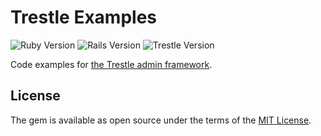 # Trestle Examples

![Ruby Version](https://img.shields.io/badge/Ruby-2.7.4-CC342D.svg )
![Rails Version](https://img.shields.io/badge/Rails-6.0.4.1-CC342D.svg)
![Trestle Version](https://img.shields.io/badge/Trestle-0.9.5-4d6bb2.svg)

Code examples for [the Trestle admin framework](https://github.com/TrestleAdmin/trestle).

## License

The gem is available as open source under the terms of the [MIT License](https://opensource.org/licenses/MIT).
